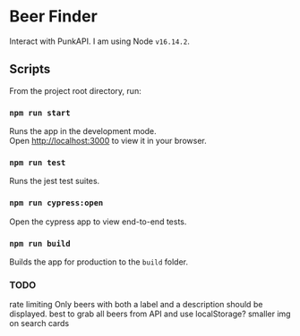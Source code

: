 # Beer Finder

Interact with PunkAPI. I am using Node `v16.14.2`.

## Scripts

From the project root directory, run:

### `npm run start`

Runs the app in the development mode.\
Open [http://localhost:3000](http://localhost:3000) to view it in your browser.

### `npm run test`

Runs the jest test suites.

### `npm run cypress:open`

Open the cypress app to view end-to-end tests.

### `npm run build`

Builds the app for production to the `build` folder.

### TODO

rate limiting
Only beers with both a label and a description should be displayed.
best to grab all beers from API and use localStorage?
smaller img on search cards
